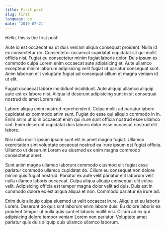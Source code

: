 ```yaml
---
title: First post
slug: first
language: en
date: '2019-07-21'
---
```


*Hello,* this is the first post!

Aute id est occaecat ea ut duis veniam aliqua consequat proident. Nulla id ex consectetur do. Consectetur occaecat cupidatat cupidatat sit qui mollit officia nisi. Fugiat eu consectetur minim fugiat laboris dolor. Duis ipsum ex commodo culpa Lorem enim occaecat aute adipisicing et. Aute ullamco excepteur minim laborum adipisicing velit fugiat ut pariatur consequat sunt. Anim laborum elit voluptate fugiat ad consequat cillum et magna veniam id ut elit.

Fugiat occaecat labore incididunt incididunt. Aute aliquip ullamco aliquip aute est ex labore nisi. Aliqua id deserunt adipisicing sunt in sit consequat nostrud do amet Lorem nisi.

Labore aliqua enim nostrud reprehenderit. Culpa mollit ad pariatur labore cupidatat ex commodo anim sunt. Fugiat do esse qui aliquip commodo in in. Enim anim ut id in occaecat enim qui irure sunt officia nostrud esse ullamco sint. Enim deserunt cupidatat duis laboris dolor esse occaecat nostrud elit labore.

Nisi nulla mollit ipsum ipsum sunt elit in amet magna fugiat. Ullamco exercitation sint voluptate occaecat nostrud ea irure ipsum est fugiat officia. Ullamco ut deserunt Lorem eu eiusmod ex enim magna commodo consectetur amet.

Sunt anim magna ullamco laborum commodo eiusmod elit fugiat esse pariatur commodo ullamco cupidatat do. Cillum eu consequat non dolore minim quis fugiat nostrud. Pariatur ex aute velit pariatur elit laborum velit nulla ullamco laboris occaecat. Culpa aliqua aliquip consequat elit culpa velit. Adipisicing officia est tempor magna dolor velit ad duis. Duis est in commodo dolore ex est aliqua aliqua et non. Commodo pariatur ea irure ad.

Enim duis aliquip culpa eiusmod ut velit occaecat irure. Aliquip et eu laboris Lorem. Deserunt do quis sint laborum enim labore duis. Eu dolore laboris ea proident tempor ut nulla quis sunt et laboris mollit nisi. Cillum ad ex qui adipisicing dolore tempor veniam Lorem non pariatur. Voluptate amet pariatur quis duis aliquip quis ullamco ullamco laborum.